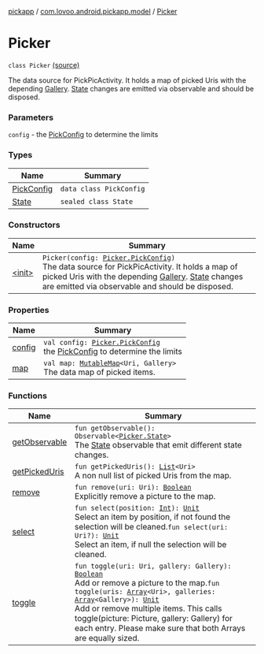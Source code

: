 [pickapp](../../index.md) / [com.lovoo.android.pickapp.model](../index.md) / [Picker](./index.md)

# Picker

`class Picker` [(source)](https://github.com/lovoo/android-pickpic/blob/master/pickapp/pickapp/src/main/kotlin/com/lovoo/android/pickapp/model/Picker.kt#L32)

The data source for PickPicActivity.
It holds a map of picked Uris with the depending [Gallery](#).
[State](-state/index.md) changes are emitted via observable and should be disposed.

### Parameters

`config` - the [PickConfig](-pick-config/index.md) to determine the limits

### Types

| Name | Summary |
|---|---|
| [PickConfig](-pick-config/index.md) | `data class PickConfig` |
| [State](-state/index.md) | `sealed class State` |

### Constructors

| Name | Summary |
|---|---|
| [&lt;init&gt;](-init-.md) | `Picker(config: `[`Picker.PickConfig`](-pick-config/index.md)`)`<br>The data source for PickPicActivity. It holds a map of picked Uris with the depending [Gallery](#). [State](-state/index.md) changes are emitted via observable and should be disposed. |

### Properties

| Name | Summary |
|---|---|
| [config](config.md) | `val config: `[`Picker.PickConfig`](-pick-config/index.md)<br>the [PickConfig](-pick-config/index.md) to determine the limits |
| [map](map.md) | `val map: `[`MutableMap`](https://kotlinlang.org/api/latest/jvm/stdlib/kotlin.collections/-mutable-map/index.html)`<Uri, Gallery>`<br>The data map of picked items. |

### Functions

| Name | Summary |
|---|---|
| [getObservable](get-observable.md) | `fun getObservable(): Observable<`[`Picker.State`](-state/index.md)`>`<br>The [State](-state/index.md) observable that emit different state changes. |
| [getPickedUris](get-picked-uris.md) | `fun getPickedUris(): `[`List`](https://kotlinlang.org/api/latest/jvm/stdlib/kotlin.collections/-list/index.html)`<Uri>`<br>A non null list of picked Uris from the map. |
| [remove](remove.md) | `fun remove(uri: Uri): `[`Boolean`](https://kotlinlang.org/api/latest/jvm/stdlib/kotlin/-boolean/index.html)<br>Explicitly remove a picture to the map. |
| [select](select.md) | `fun select(position: `[`Int`](https://kotlinlang.org/api/latest/jvm/stdlib/kotlin/-int/index.html)`): `[`Unit`](https://kotlinlang.org/api/latest/jvm/stdlib/kotlin/-unit/index.html)<br>Select an item by position, if not found the selection will be cleaned.`fun select(uri: Uri?): `[`Unit`](https://kotlinlang.org/api/latest/jvm/stdlib/kotlin/-unit/index.html)<br>Select an item, if null the selection will be cleaned. |
| [toggle](toggle.md) | `fun toggle(uri: Uri, gallery: Gallery): `[`Boolean`](https://kotlinlang.org/api/latest/jvm/stdlib/kotlin/-boolean/index.html)<br>Add or remove a picture to the map.`fun toggle(uris: `[`Array`](https://kotlinlang.org/api/latest/jvm/stdlib/kotlin/-array/index.html)`<Uri>, galleries: `[`Array`](https://kotlinlang.org/api/latest/jvm/stdlib/kotlin/-array/index.html)`<Gallery>): `[`Unit`](https://kotlinlang.org/api/latest/jvm/stdlib/kotlin/-unit/index.html)<br>Add or remove multiple items. This calls toggle(picture: Picture, gallery: Gallery) for each entry. Please make sure that both Arrays are equally sized. |
